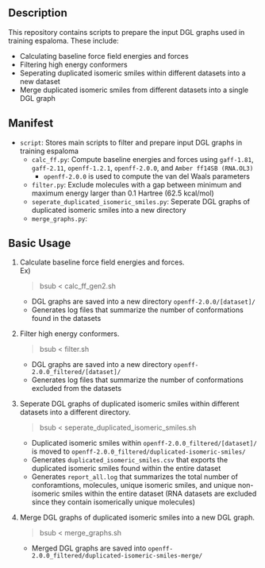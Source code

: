 ## Description
This repository contains scripts to prepare the input DGL graphs used in training espaloma. These include:

- Calculating baseline force field energies and forces
- Filtering high energy conformers
- Seperating duplicated isomeric smiles within different datasets into a new dataset
- Merge duplicated isomeric smiles from different datasets into a single DGL graph

## Manifest
- `script`: Stores main scripts to filter and prepare input DGL graphs in training espaloma
    - `calc_ff.py`: Compute baseline energies and forces using `gaff-1.81`, `gaff-2.11`, `openff-1.2.1`, `openff-2.0.0`, and `Amber ff14SB (RNA.OL3)`
        - `openff-2.0.0` is used to compute the van del Waals parameters
    - `filter.py`: Exclude molecules with a gap between minimum and maximum energy larger than 0.1 Hartree (62.5 kcal/mol)
    - `seperate_duplicated_isomeric_smiles.py`: Seperate DGL graphs of duplicated isomeric smiles into a new directory
    - `merge_graphs.py`: 

## Basic Usage
1. Calculate baseline force field energies and forces.  
    Ex)
    >bsub < calc_ff_gen2.sh
    
    - DGL graphs are saved into a new directory `openff-2.0.0/[dataset]/`
    - Generates log files that summarize the number of conformations found in the datasets

2. Filter high energy conformers. 
    >bsub < filter.sh

    - DGL graphs are saved into a new directory `openff-2.0.0_filtered/[dataset]/`
    - Generates log files that summarize the number of conformations excluded from the datasets

3. Seperate DGL graphs of duplicated isomeric smiles within different datasets into a different directory.
    >bsub < seperate_duplicated_isomeric_smiles.sh

    - Duplicated isomeric smiles within `openff-2.0.0_filtered/[dataset]/` is moved to `openff-2.0.0_filtered/duplicated-isomeric-smiles/`
    - Generates `duplicated_isomeric_smiles.csv` that exports the duplicated isomeric smiles found within the entire dataset
    - Generates `report_all.log` that summarizes the total number of conforamtions, molecules, unique isomeric smiles, and unique non-isomeric smiles within the entire dataset (RNA datasets are excluded since they contain isomerically unique molecules)

4. Merge DGL graphs of duplicated isomeric smiles into a new DGL graph.
    >bsub < merge_graphs.sh

    - Merged DGL graphs are saved into `openff-2.0.0_filtered/duplicated-isomeric-smiles-merge/`
